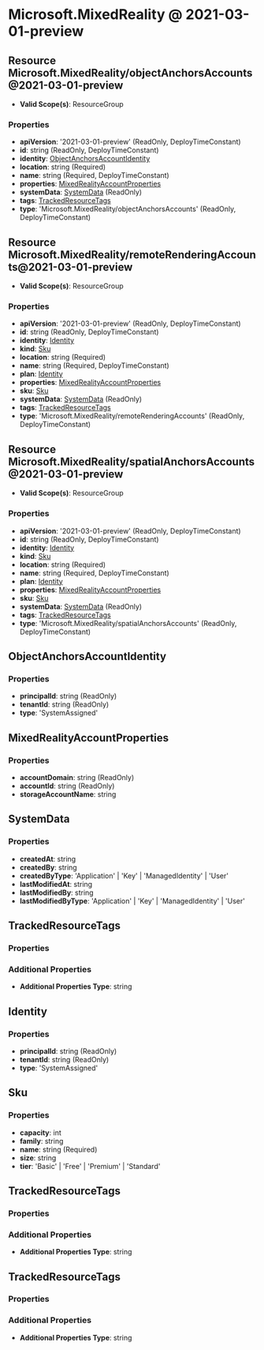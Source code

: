 # Microsoft.MixedReality @ 2021-03-01-preview

## Resource Microsoft.MixedReality/objectAnchorsAccounts@2021-03-01-preview
* **Valid Scope(s)**: ResourceGroup
### Properties
* **apiVersion**: '2021-03-01-preview' (ReadOnly, DeployTimeConstant)
* **id**: string (ReadOnly, DeployTimeConstant)
* **identity**: [ObjectAnchorsAccountIdentity](#objectanchorsaccountidentity)
* **location**: string (Required)
* **name**: string (Required, DeployTimeConstant)
* **properties**: [MixedRealityAccountProperties](#mixedrealityaccountproperties)
* **systemData**: [SystemData](#systemdata) (ReadOnly)
* **tags**: [TrackedResourceTags](#trackedresourcetags)
* **type**: 'Microsoft.MixedReality/objectAnchorsAccounts' (ReadOnly, DeployTimeConstant)

## Resource Microsoft.MixedReality/remoteRenderingAccounts@2021-03-01-preview
* **Valid Scope(s)**: ResourceGroup
### Properties
* **apiVersion**: '2021-03-01-preview' (ReadOnly, DeployTimeConstant)
* **id**: string (ReadOnly, DeployTimeConstant)
* **identity**: [Identity](#identity)
* **kind**: [Sku](#sku)
* **location**: string (Required)
* **name**: string (Required, DeployTimeConstant)
* **plan**: [Identity](#identity)
* **properties**: [MixedRealityAccountProperties](#mixedrealityaccountproperties)
* **sku**: [Sku](#sku)
* **systemData**: [SystemData](#systemdata) (ReadOnly)
* **tags**: [TrackedResourceTags](#trackedresourcetags)
* **type**: 'Microsoft.MixedReality/remoteRenderingAccounts' (ReadOnly, DeployTimeConstant)

## Resource Microsoft.MixedReality/spatialAnchorsAccounts@2021-03-01-preview
* **Valid Scope(s)**: ResourceGroup
### Properties
* **apiVersion**: '2021-03-01-preview' (ReadOnly, DeployTimeConstant)
* **id**: string (ReadOnly, DeployTimeConstant)
* **identity**: [Identity](#identity)
* **kind**: [Sku](#sku)
* **location**: string (Required)
* **name**: string (Required, DeployTimeConstant)
* **plan**: [Identity](#identity)
* **properties**: [MixedRealityAccountProperties](#mixedrealityaccountproperties)
* **sku**: [Sku](#sku)
* **systemData**: [SystemData](#systemdata) (ReadOnly)
* **tags**: [TrackedResourceTags](#trackedresourcetags)
* **type**: 'Microsoft.MixedReality/spatialAnchorsAccounts' (ReadOnly, DeployTimeConstant)

## ObjectAnchorsAccountIdentity
### Properties
* **principalId**: string (ReadOnly)
* **tenantId**: string (ReadOnly)
* **type**: 'SystemAssigned'

## MixedRealityAccountProperties
### Properties
* **accountDomain**: string (ReadOnly)
* **accountId**: string (ReadOnly)
* **storageAccountName**: string

## SystemData
### Properties
* **createdAt**: string
* **createdBy**: string
* **createdByType**: 'Application' | 'Key' | 'ManagedIdentity' | 'User'
* **lastModifiedAt**: string
* **lastModifiedBy**: string
* **lastModifiedByType**: 'Application' | 'Key' | 'ManagedIdentity' | 'User'

## TrackedResourceTags
### Properties
### Additional Properties
* **Additional Properties Type**: string

## Identity
### Properties
* **principalId**: string (ReadOnly)
* **tenantId**: string (ReadOnly)
* **type**: 'SystemAssigned'

## Sku
### Properties
* **capacity**: int
* **family**: string
* **name**: string (Required)
* **size**: string
* **tier**: 'Basic' | 'Free' | 'Premium' | 'Standard'

## TrackedResourceTags
### Properties
### Additional Properties
* **Additional Properties Type**: string

## TrackedResourceTags
### Properties
### Additional Properties
* **Additional Properties Type**: string

